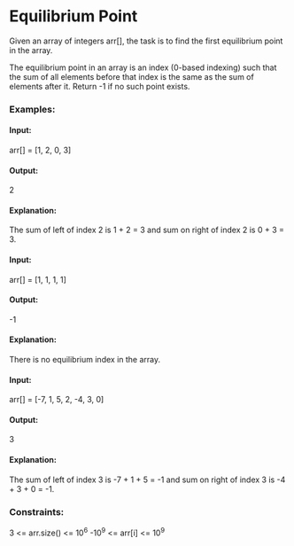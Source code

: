 # Equilibrium Point
Given an array of integers arr[], the task is to find the first equilibrium point in the array.

The equilibrium point in an array is an index (0-based indexing) such that the sum of all elements before that index is the same as the sum of elements after it. Return -1 if no such point exists. 

### Examples:
#### Input: 
arr[] = [1, 2, 0, 3]
#### Output: 
2 
#### Explanation: 
The sum of left of index 2 is 1 + 2 = 3 and sum on right of index 2 is 0 + 3 = 3.

#### Input:
arr[] = [1, 1, 1, 1]
#### Output:
-1
#### Explanation: 
There is no equilibrium index in the array.

#### Input:
arr[] = [-7, 1, 5, 2, -4, 3, 0]
#### Output:
3
#### Explanation: 
The sum of left of index 3 is -7 + 1 + 5 = -1 and sum on right of index 3 is -4 + 3 + 0 = -1.

### Constraints:
3 <= arr.size() <= $`10^6`$
-$`10^9`$ <= arr[i] <= $`10^9`$

